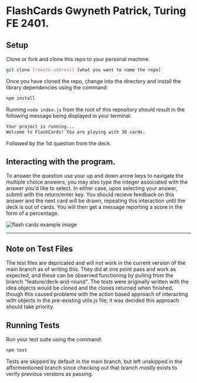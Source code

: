 # FlashCards Gwyneth Patrick, Turing FE 2401.

## Setup

Clone or fork and clone this repo to your personal machine.

```bash
git clone [remote-address] [what you want to name the repo]
```

Once you have cloned the repo, change into the directory and install the library dependencies using the command:

```bash
npm install
```

Running `node index.js` from the root of this repository should result in the following message being displayed in your terminal: 

```bash
Your project is running...
Welcome to FlashCards! You are playing with 30 cards.
```
Followed by the 1st question from the deck.

## Interacting with the program.

To answer the question use your up and down arrow keys to navigate the multiple choice answers, you may also type the integer associated with the answer you'd like to select. In either case, upon selecting your answer, submit with the return/enter key. You should recieve feedback on this answer and the next card will be drawn, repeating this interaction until the deck is out of cards. You will then get a message reporting a score in the form of a percentage. 


![flash cards example image](https://i.imgur.com/H0dQGla.png) 

---

## Note on Test Files
The test files are depricated and will not work in the current version of the main branch as of writing this. They did at one point pass and work as expected, and these can be observed functioning by pulling from the branch "feature/deck-and-round". The tests were originally written with the idea objects would be cloned and the clones returned when finished, though this caused problems with the action based approach of interacting with objects in the pre-existing utils.js file; it was decided this approach should take priority.

## Running Tests

Run your test suite using the command:

```bash
npm test
```
Tests are skipped by default in the main branch, but left unskipped in the afformentioned branch since checking out that branch mostly exists to verify previous versions as passing.
